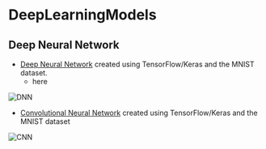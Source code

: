 # DeepLearningModels

## Deep Neural Network

- [Deep Neural Network](https://colab.research.google.com/drive/1ydb9ww3bMfoFe74xJAxrBftPDytn42X2?usp=sharing) created using TensorFlow/Keras and the MNIST dataset.
  - here

![DNN](https://github.com/Antonio-Villarreal/DeepLearningModels/blob/main/Resources/Neural%20Network%20Visual.jpeg)

- [Convolutional Neural Network](https://colab.research.google.com/drive/1DcrntEMfznsbIOT0yzZbGDTF9UGslY81#scrollTo=bP-s7oEidBri) created using TensorFlow/Keras and the MNIST dataset


![CNN](https://github.com/Antonio-Villarreal/DeepLearningModels/blob/main/Resources/Convolutional%20Neural%20Network.png)

